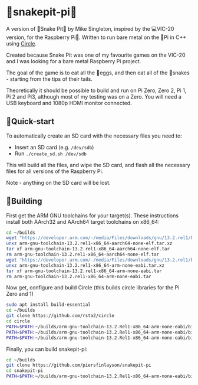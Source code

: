 # 🐍snakepit-pi🥚

A version of 🐍Snake Pit🥚 by Mike Singleton, inspired by the 💻VIC-20 version, for the Raspberry Pi🥧.  Written to run bare metal on the 🥧Pi in C++ using [Circle](https://github.com/rsta2/circle).

Created because Snake Pit was one of my favourite games on the VIC-20 and I was looking for a bare metal Raspberry Pi project.

The goal of the game is to eat all the 🥚eggs, and then eat all of the 🐍snakes - starting from the tips of their tails.

Theoretically it should be possible to build and run on Pi Zero, Zero 2, Pi 1, Pi 2 and Pi3, although most of my testing was on a Zero.  You will need a USB keyboard and 1080p HDMI monitor connected.

## 🚀Quick-start

To automatically create an SD card with the necessary files you need to:
- Insert an SD card (e.g. `/dev/sdb`)
- Run `./create_sd.sh /dev/sdb`

This will build all the files, and wipe the SD card, and flash all the necessary files for all versions of the Raspberry Pi.

Note - anything on the SD card will be lost.

## 🔨Building

First get the ARM GNU toolchains for your target(s).  These instructions install both AArch32 and AArch64 target toolchains on x86_64:

```bash
cd ~/builds
wget "https://developer.arm.com/-/media/Files/downloads/gnu/13.2.rel1/binrel/arm-gnu-toolchain-13.2.rel1-x86_64-aarch64-none-elf.tar.xz?rev=a05df3001fa34105838e6fba79ee1b23&hash=D63F63D13F01626D207019956E7122B5" -O arm-gnu-toolchain-13.2.rel1-x86_64-aarch64-none-elf.tar.xz
unxz arm-gnu-toolchain-13.2.rel1-x86_64-aarch64-none-elf.tar.xz
tar xf arm-gnu-toolchain-13.2.rel1-x86_64-aarch64-none-elf.tar
rm arm-gnu-toolchain-13.2.rel1-x86_64-aarch64-none-elf.tar
wget "https://developer.arm.com/-/media/Files/downloads/gnu/13.2.rel1/binrel/arm-gnu-toolchain-13.2.rel1-x86_64-arm-none-eabi.tar.xz?rev=e434b9ea4afc4ed7998329566b764309&hash=CA590209F5774EE1C96E6450E14A3E26" -O arm-gnu-toolchain-13.2.rel1-x86_64-arm-none-eabi.tar.xz
unxz arm-gnu-toolchain-13.2.rel1-x86_64-arm-none-eabi.tar.xz
tar xf arm-gnu-toolchain-13.2.rel1-x86_64-arm-none-eabi.tar
rm arm-gnu-toolchain-13.2.rel1-x86_64-arm-none-eabi.tar
```

Now get, configure and build Circle (this builds circle libraries for the Pi Zero and 1)

```bash
sudo apt install build-essential
cd ~/builds
git clone https://github.com/rsta2/circle
cd circle
PATH=$PATH:~/builds/arm-gnu-toolchain-13.2.Rel1-x86_64-arm-none-eabi/bin ./configure -f -r 1 -p arm-none-eabi- --keymap UK
PATH=$PATH:~/builds/arm-gnu-toolchain-13.2.Rel1-x86_64-arm-none-eabi/bin ./makeall clean
PATH=$PATH:~/builds/arm-gnu-toolchain-13.2.Rel1-x86_64-arm-none-eabi/bin ./makeall
```

Finally, you can build snakepit-pi:

```bash
cd ~/builds
git clone https://github.com/piersfinlayson/snakepit-pi
cd snakepit-pi
PATH=$PATH:~/builds/arm-gnu-toolchain-13.2.Rel1-x86_64-arm-none-eabi/bin make
```

